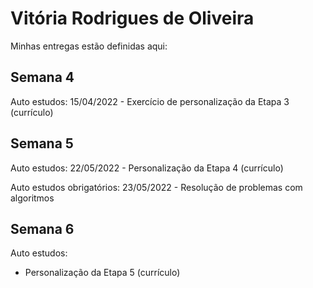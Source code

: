# Vitória Rodrigues de Oliveira 

Minhas entregas estão definidas aqui:
## Semana 4

Auto estudos:
15/04/2022 - Exercício de personalização da Etapa 3 (currículo)
<a href="https://github.com/Rodriguess123/modulo2a/tree/main/03_AUT_EST_ENTREGA/Semana%204"></a>


## Semana 5

Auto estudos:
22/05/2022 - Personalização da Etapa 4 (currículo)
<a href="https://github.com/Rodriguess123/modulo2a/tree/main/03_AUT_EST_ENTREGA/Semana%205"></a>

Auto estudos obrigatórios:
23/05/2022 - Resolução de problemas com algoritmos
<a href="https://github.com/Rodriguess123/modulo2a/tree/main/04_AUT_EST_EX_OBRIGATORIOS/Semana%205/Exercicio1"></a>


## Semana 6


Auto estudos:
 - Personalização da Etapa 5 (currículo)
<a href=""></a>

